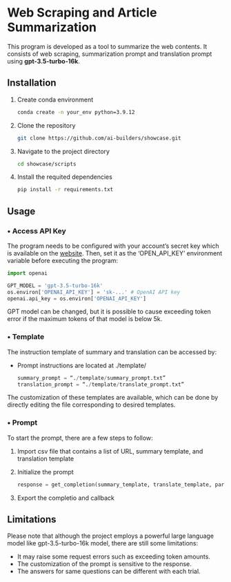 ﻿# Web Scraping and Article Summarization

This program is developed as a tool to summarize the web contents. It consists of web scraping, summarization prompt and translation prompt using **gpt-3.5-turbo-16k**.


## Installation

1. Create conda environment

	```sh
	conda create -n your_env python=3.9.12
	```

2. Clone the repository

	```sh
	git clone https://github.com/ai-builders/showcase.git
	```

3. Navigate to the project directory

	```sh
	cd showcase/scripts
	```

4. Install the requited dependencies

	```sh
	pip install -r requirements.txt
	```

## Usage

### • Access API Key

The program needs to be configured with your account’s secret key which is available on the [website](https://platform.openai.com/account/api-keys). Then, set it as the ‘OPEN_API_KEY’ environment variable before executing the program:

```python
import openai

GPT_MODEL = 'gpt-3.5-turbo-16k'
os.environ['OPENAI_API_KEY'] = 'sk-...' # OpenAI API key
openai.api_key = os.environ['OPENAI_API_KEY']
```

GPT model can be changed, but it is possible to cause exceeding token error if the maximum tokens of that model is below 5k.

### • Template

The instruction template of summary and translation can be accessed by:

- Prompt instructions are located at ./template/

	```python
	summary_prompt = “./template/summary_prompt.txt”
	translation_prompt = “./template/translate_prompt.txt”
	```

The customization of these templates are available, which can be done by directly editing the file corresponding to desired templates.

### • Prompt

To start the prompt, there are a few steps to follow:

1. Import csv file that contains a list of URL, summary template, and translation template
2. Initialize the prompt

	```python
	response = get_completion(summary_template, translate_template, parsed_text)
	```

3. Export the completio and callback

## Limitations

Please note that although the project employs a powerful large language model like gpt-3.5-turbo-16k model, there are still some limitations:

- It may raise some request errors such as exceeding token amounts.
- The customization of the prompt is sensitive to the response.
- The answers for same questions can be different with each trial. 




